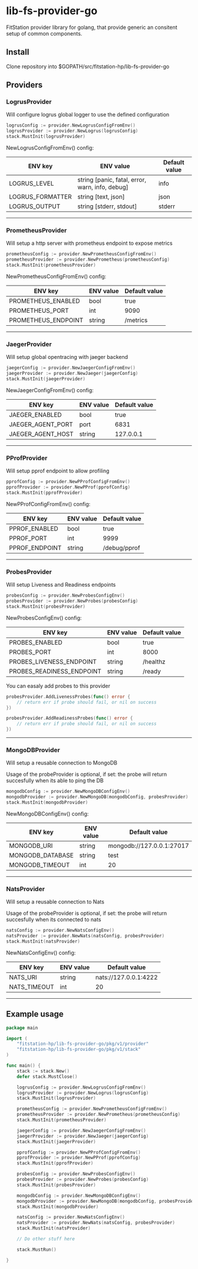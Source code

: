 # lib-fs-provider-go

FitStation provider library for golang, that provide generic an consitent setup of common components.

## Install

Clone repository into $GOPATH/src/fitstation-hp/lib-fs-provider-go

## Providers

### LogrusProvider

Will configure logrus global logger to use the defined configuration

```go
logrusConfig := provider.NewLogrusConfigFromEnv()
logrusProvider := provider.NewLogrus(logrusConfig)
stack.MustInit(logrusProvider)
```

NewLogrusConfigFromEnv() config:

| ENV key | ENV value | Default value |
| --- | --- | --- |
| LOGRUS_LEVEL | string [panic, fatal, error, warn, info, debug]| info |
| LOGRUS_FORMATTER | string [text, json]| json |
| LOGRUS_OUTPUT | string [stderr, stdout]| stderr |

---

### PrometheusProvider

Will setup a http server with prometheus endpoint to expose metrics

```go
prometheusConfig := provider.NewPrometheusConfigFromEnv()
prometheusProvider := provider.NewPrometheus(prometheusConfig)
stack.MustInit(prometheusProvider)
```

NewPrometheusConfigFromEnv() config:

| ENV key | ENV value | Default value |
| --- | --- | --- |
| PROMETHEUS_ENABLED | bool | true |
| PROMETHEUS_PORT | int | 9090 |
| PROMETHEUS_ENDPOINT | string | /metrics |

---

### JaegerProvider

Will setup global opentracing with jaeger backend

```go
jaegerConfig := provider.NewJaegerConfigFromEnv()
jaegerProvider := provider.NewJaeger(jaegerConfig)
stack.MustInit(jaegerProvider)
```

NewJaegerConfigFromEnv() config:

| ENV key | ENV value | Default value |
| --- | --- | --- |
| JAEGER_ENABLED | bool | true |
| JAEGER_AGENT_PORT | port | 6831 |
| JAEGER_AGENT_HOST | string | 127.0.0.1 |

---

### PProfProvider

Will setup pprof endpoint to allow profiling

```go
pprofConfig := provider.NewPProfConfigFromEnv()
pprofProvider := provider.NewPProf(pprofConfig)
stack.MustInit(pprofProvider)
```

NewPProfConfigFromEnv() config:

| ENV key | ENV value | Default value |
| --- | --- | --- |
| PPROF_ENABLED | bool | true |
| PPROF_PORT | int | 9999 |
| PPROF_ENDPOINT | string | /debug/pprof |

---

### ProbesProvider

Will setup Liveness and Readiness endpoints

```go
probesConfig := provider.NewProbesConfigEnv()
probesProvider := provider.NewProbes(probesConfig)
stack.MustInit(probesProvider)
```

NewProbesConfigEnv() config:

| ENV key | ENV value | Default value |
| --- | --- | --- |
| PROBES_ENABLED | bool | true |
| PROBES_PORT | int | 8000 |
| PROBES_LIVENESS_ENDPOINT | string | /healthz |
| PROBES_READINESS_ENDPOINT | string | /ready |

You can easaly add probes to this provider

```go
probesProvider.AddLivenessProbes(func() error {
    // return err if probe should fail, or nil on success
})

probesProvider.AddReadinessProbes(func() error {
    // return err if probe should fail, or nil on success
})
```

---

### MongoDBProvider

Will setup a reusable connection to MongoDB

Usage of the probeProvider is optional, if set: the probe will return succesfully when its able to ping the DB

```go
mongodbConfig := provider.NewMongoDBConfigEnv()
mongodbProvider := provider.NewMongoDB(mongodbConfig, probesProvider)
stack.MustInit(mongodbProvider)
```

NewMongoDBConfigEnv() config:

| ENV key | ENV value | Default value |
| --- | --- | --- |
| MONGODB_URI | string | mongodb://127.0.0.1:27017 |
| MONGODB_DATABASE | string | test |
| MONGODB_TIMEOUT | int | 20 |

---

### NatsProvider

Will setup a reusable connection to Nats

Usage of the probeProvider is optional, if set: the probe will return succesfully when its connected to nats

```go
natsConfig := provider.NewNatsConfigEnv()
natsProvider := provider.NewNats(natsConfig, probesProvider)
stack.MustInit(natsProvider)
```

NewNatsConfigEnv() config:

| ENV key | ENV value | Default value |
| --- | --- | --- |
| NATS_URI | string | nats://127.0.0.1:4222 |
| NATS_TIMEOUT | int | 20 |

---

## Example usage

```go
package main

import (
    "fitstation-hp/lib-fs-provider-go/pkg/v1/provider"
    "fitstation-hp/lib-fs-provider-go/pkg/v1/stack"
)

func main() {
    stack := stack.New()
    defer stack.MustClose()

    logrusConfig := provider.NewLogrusConfigFromEnv()
    logrusProvider := provider.NewLogrus(logrusConfig)
    stack.MustInit(logrusProvider)

    prometheusConfig := provider.NewPrometheusConfigFromEnv()
    prometheusProvider := provider.NewPrometheus(prometheusConfig)
    stack.MustInit(prometheusProvider)

    jaegerConfig := provider.NewJaegerConfigFromEnv()
    jaegerProvider := provider.NewJaeger(jaegerConfig)
    stack.MustInit(jaegerProvider)

    pprofConfig := provider.NewPProfConfigFromEnv()
    pprofProvider := provider.NewPProf(pprofConfig)
    stack.MustInit(pprofProvider)

    probesConfig := provider.NewProbesConfigEnv()
    probesProvider := provider.NewProbes(probesConfig)
    stack.MustInit(probesProvider)

    mongodbConfig := provider.NewMongoDBConfigEnv()
    mongodbProvider := provider.NewMongoDB(mongodbConfig, probesProvider)
    stack.MustInit(mongodbProvider)

    natsConfig := provider.NewNatsConfigEnv()
    natsProvider := provider.NewNats(natsConfig, probesProvider)
    stack.MustInit(natsProvider)

    // Do other stuff here

    stack.MustRun()

}
```